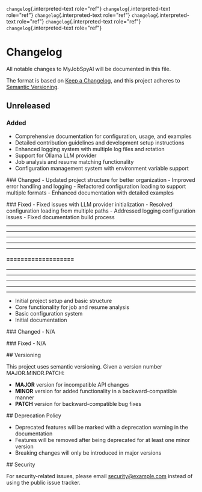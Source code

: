 `changelog`{.interpreted-text role="ref"} `changelog`{.interpreted-text
role="ref"} `changelog`{.interpreted-text role="ref"}
`changelog`{.interpreted-text role="ref"} `changelog`{.interpreted-text
role="ref"} `changelog`{.interpreted-text role="ref"}

# Changelog

All notable changes to MyJobSpyAI will be documented in this file.

The format is based on [Keep a
Changelog](https://keepachangelog.com/en/1.0.0/), and this project
adheres to [Semantic Versioning](https://semver.org/spec/v2.0.0.html).

## Unreleased

### Added

-   Comprehensive documentation for configuration, usage, and examples
-   Detailed contribution guidelines and development setup instructions
-   Enhanced logging system with multiple log files and rotation
-   Support for Ollama LLM provider
-   Job analysis and resume matching functionality
-   Configuration management system with environment variable support

\### Changed - Updated project structure for better organization -
Improved error handling and logging - Refactored configuration loading
to support multiple formats - Enhanced documentation with detailed
examples

\### Fixed - Fixed issues with LLM provider initialization - Resolved
configuration loading from multiple paths - Addressed logging
configuration issues - Fixed documentation build process

------------------------------------------------------------------------

------------------------------------------------------------------------

------------------------------------------------------------------------

------------------------------------------------------------------------

------------------------------------------------------------------------

#### ===================

------------------------------------------------------------------------

------------------------------------------------------------------------

------------------------------------------------------------------------

------------------------------------------------------------------------

------------------------------------------------------------------------

-   Initial project setup and basic structure
-   Core functionality for job and resume analysis
-   Basic configuration system
-   Initial documentation

\### Changed - N/A

\### Fixed - N/A

\## Versioning

This project uses semantic versioning. Given a version number
MAJOR.MINOR.PATCH:

-   **MAJOR** version for incompatible API changes
-   **MINOR** version for added functionality in a backward-compatible
    manner
-   **PATCH** version for backward-compatible bug fixes

\## Deprecation Policy

-   Deprecated features will be marked with a deprecation warning in the
    documentation
-   Features will be removed after being deprecated for at least one
    minor version
-   Breaking changes will only be introduced in major versions

\## Security

For security-related issues, please email <security@example.com> instead
of using the public issue tracker.
